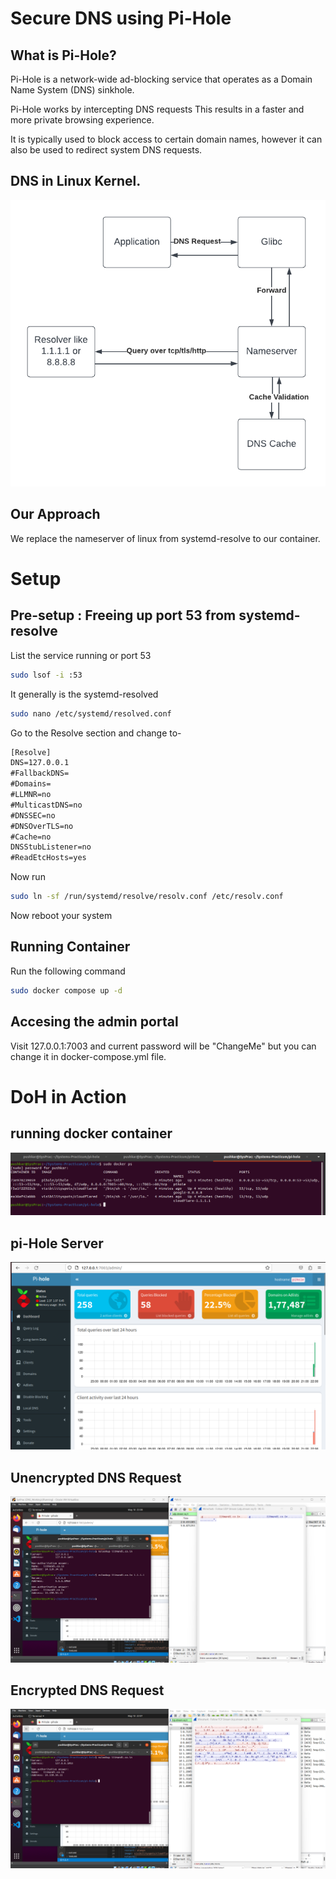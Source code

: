 # Secure DNS using Pi-Hole
## What is Pi-Hole?
Pi-Hole is a network-wide ad-blocking service that operates as a Domain Name System (DNS) sinkhole. 

Pi-Hole works by intercepting DNS requests  This results in a faster and more private browsing experience.

It is typically used to block access to certain domain names, however it can also be used to redirect system DNS requests.

## DNS in Linux Kernel.
![DNS flowchart](Flowchart.png)

## Our Approach
We replace the nameserver of linux from systemd-resolve to our container.

# Setup
## Pre-setup : Freeing up port 53 from systemd-resolve

List the service running or port 53
```sh
sudo lsof -i :53
```
It generally is the systemd-resolved

```sh
sudo nano /etc/systemd/resolved.conf
```

Go to the Resolve section and change to-
```txt
[Resolve]
DNS=127.0.0.1
#FallbackDNS=
#Domains=
#LLMNR=no
#MulticastDNS=no
#DNSSEC=no
#DNSOverTLS=no
#Cache=no
DNSStubListener=no
#ReadEtcHosts=yes
```
Now run
```sh
sudo ln -sf /run/systemd/resolve/resolv.conf /etc/resolv.conf
```

Now reboot your system

## Running Container
Run the following command 
```sh
sudo docker compose up -d
```

## Accesing the admin portal
Visit 127.0.0.1:7003 and current password will be "ChangeMe" but you can change it in docker-compose.yml file.

# DoH in Action
## running docker container
![docker contaniers](output1.png)
## pi-Hole Server
![pi-Hole Admin portal](pihole.png)
## Unencrypted DNS Request
![normal dns](unencrypted.png)
## Encrypted DNS Request
![normal dns](encrypted.png)